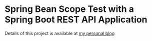 # Spring Bean Scope Test with a Spring Boot REST API Application

Details of this project is available at <a href="http://www.monirthought.com/2017/12/spring-boot-rest-api-spring-bean-scope.html"> my personal blog</a>